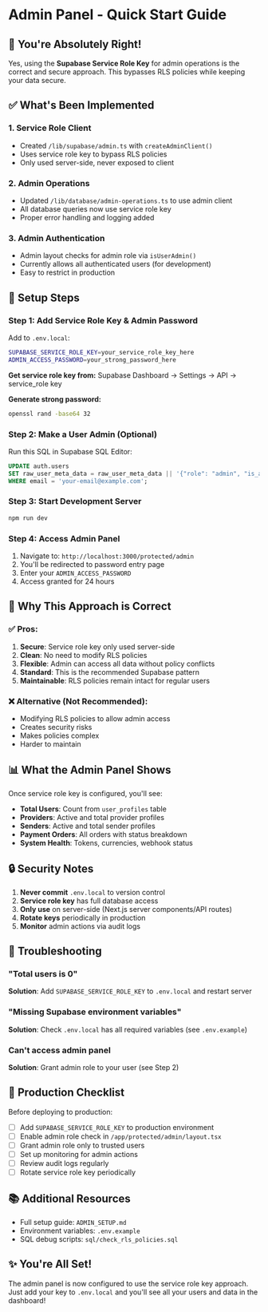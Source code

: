 # Admin Panel - Quick Start Guide

## 🚀 You're Absolutely Right!

Yes, using the **Supabase Service Role Key** for admin operations is the correct and secure approach. This bypasses RLS policies while keeping your data secure.

## ✅ What's Been Implemented

### 1. Service Role Client
- Created `/lib/supabase/admin.ts` with `createAdminClient()`
- Uses service role key to bypass RLS policies
- Only used server-side, never exposed to client

### 2. Admin Operations
- Updated `/lib/database/admin-operations.ts` to use admin client
- All database queries now use service role key
- Proper error handling and logging added

### 3. Admin Authentication
- Admin layout checks for admin role via `isUserAdmin()`
- Currently allows all authenticated users (for development)
- Easy to restrict in production

## 🔧 Setup Steps

### Step 1: Add Service Role Key & Admin Password

Add to `.env.local`:
```bash
SUPABASE_SERVICE_ROLE_KEY=your_service_role_key_here
ADMIN_ACCESS_PASSWORD=your_strong_password_here
```

**Get service role key from:** Supabase Dashboard → Settings → API → service_role key

**Generate strong password:**
```bash
openssl rand -base64 32
```

### Step 2: Make a User Admin (Optional)

Run this SQL in Supabase SQL Editor:
```sql
UPDATE auth.users
SET raw_user_meta_data = raw_user_meta_data || '{"role": "admin", "is_admin": true}'::jsonb
WHERE email = 'your-email@example.com';
```

### Step 3: Start Development Server

```bash
npm run dev
```

### Step 4: Access Admin Panel

1. Navigate to: `http://localhost:3000/protected/admin`
2. You'll be redirected to password entry page
3. Enter your `ADMIN_ACCESS_PASSWORD`
4. Access granted for 24 hours

## 🎯 Why This Approach is Correct

### ✅ Pros:
1. **Secure**: Service role key only used server-side
2. **Clean**: No need to modify RLS policies
3. **Flexible**: Admin can access all data without policy conflicts
4. **Standard**: This is the recommended Supabase pattern
5. **Maintainable**: RLS policies remain intact for regular users

### ❌ Alternative (Not Recommended):
- Modifying RLS policies to allow admin access
- Creates security risks
- Makes policies complex
- Harder to maintain

## 📊 What the Admin Panel Shows

Once service role key is configured, you'll see:
- **Total Users**: Count from `user_profiles` table
- **Providers**: Active and total provider profiles
- **Senders**: Active and total sender profiles  
- **Payment Orders**: All orders with status breakdown
- **System Health**: Tokens, currencies, webhook status

## 🔒 Security Notes

1. **Never commit** `.env.local` to version control
2. **Service role key** has full database access
3. **Only use** on server-side (Next.js server components/API routes)
4. **Rotate keys** periodically in production
5. **Monitor** admin actions via audit logs

## 🐛 Troubleshooting

### "Total users is 0"
**Solution**: Add `SUPABASE_SERVICE_ROLE_KEY` to `.env.local` and restart server

### "Missing Supabase environment variables"
**Solution**: Check `.env.local` has all required variables (see `.env.example`)

### Can't access admin panel
**Solution**: Grant admin role to your user (see Step 2)

## 📝 Production Checklist

Before deploying to production:

- [ ] Add `SUPABASE_SERVICE_ROLE_KEY` to production environment
- [ ] Enable admin role check in `/app/protected/admin/layout.tsx`
- [ ] Grant admin role only to trusted users
- [ ] Set up monitoring for admin actions
- [ ] Review audit logs regularly
- [ ] Rotate service role key periodically

## 📚 Additional Resources

- Full setup guide: `ADMIN_SETUP.md`
- Environment variables: `.env.example`
- SQL debug scripts: `sql/check_rls_policies.sql`

## ✨ You're All Set!

The admin panel is now configured to use the service role key approach. Just add your key to `.env.local` and you'll see all your users and data in the dashboard!

